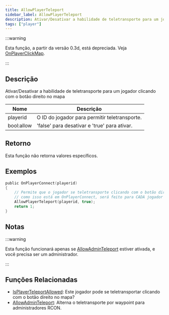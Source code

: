 ```yaml
---
title: AllowPlayerTeleport
sidebar_label: AllowPlayerTeleport
description: Ativar/Desativar a habilidade de teletransporte para um jogador clicando com o botão direito no mapa.
tags: ["player"]
---
```


:::warning

Esta função, a partir da versão 0.3d, está depreciada. Veja [OnPlayerClickMap](../callbacks/OnPlayerClickMap).

:::

## Descrição

Ativar/Desativar a habilidade de teletransporte para um jogador clicando com o botão direito no mapa

| Nome       | Descrição                                    |
| ---------- | -------------------------------------------- |
| playerid   | O ID do jogador para permitir teletransporte. |
| bool:allow | 'false' para desativar e 'true' para ativar. |

## Retorno

Esta função não retorna valores específicos.

## Exemplos

```c
public OnPlayerConnect(playerid)
{
    // Permite que o jogador se teletransporte clicando com o botão direito no mapa
    // como isso está em OnPlayerConnect, será feito para CADA jogador
    AllowPlayerTeleport(playerid, true);
    return 1;
}
```
## Notas

:::warning

Esta função funcionará apenas se [AllowAdminTeleport](AllowAdminTeleport) estiver ativada, e você precisa ser um administrador.

:::

## Funções Relacionadas

- [IsPlayerTeleportAllowed](IsPlayerTeleportAllowed): Este jogador pode se teletransportar clicando com o botão direito no mapa?
- [AllowAdminTeleport](AllowAdminTeleport): Alterna o teletransporte por waypoint para administradores RCON.